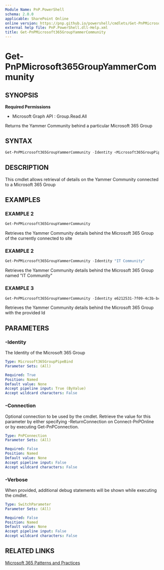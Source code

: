 ```yaml
---
Module Name: PnP.PowerShell
schema: 2.0.0
applicable: SharePoint Online
online version: https://pnp.github.io/powershell/cmdlets/Get-PnPMicrosoft365GroupYammerCommunity.html
external help file: PnP.PowerShell.dll-Help.xml
title: Get-PnPMicrosoft365GroupYammerCommunity
---
```

  
# Get-PnPMicrosoft365GroupYammerCommunity

## SYNOPSIS

**Required Permissions**

  * Microsoft Graph API : Group.Read.All

Returns the Yammer Community behind a particular Microsoft 365 Group

## SYNTAX

```powershell
Get-PnPMicrosoft365GroupYammerCommunity -Identity <Microsoft365GroupPipeBind> [-Connection] [-Verbose] [<CommonParameters>]
```

## DESCRIPTION
This cmdlet allows retrieval of details on the Yammer Community connected to a Microsoft 365 Group

## EXAMPLES

### EXAMPLE 2
```powershell
Get-PnPMicrosoft365GroupYammerCommunity
```

Retrieves the Yammer Community details behind the Microsoft 365 Group of the currently connected to site

### EXAMPLE 2
```powershell
Get-PnPMicrosoft365GroupYammerCommunity -Identity "IT Community"
```

Retrieves the Yammer Community details behind the Microsoft 365 Group named "IT Community"

### EXAMPLE 3
```powershell
Get-PnPMicrosoft365GroupYammerCommunity -Identity e6212531-7f09-4c3b-bc2e-12cae26fb409
```

Retrieves the Yammer Community details behind the Microsoft 365 Group with the provided Id

## PARAMETERS

### -Identity
The Identity of the Microsoft 365 Group

```yaml
Type: Microsoft365GroupPipeBind
Parameter Sets: (All)

Required: True
Position: Named
Default value: None
Accept pipeline input: True (ByValue)
Accept wildcard characters: False
```

### -Connection
Optional connection to be used by the cmdlet. Retrieve the value for this parameter by either specifying -ReturnConnection on Connect-PnPOnline or by executing Get-PnPConnection.

```yaml
Type: PnPConnection
Parameter Sets: (All)

Required: False
Position: Named
Default value: None
Accept pipeline input: False
Accept wildcard characters: False
```

### -Verbose
When provided, additional debug statements will be shown while executing the cmdlet.

```yaml
Type: SwitchParameter
Parameter Sets: (All)

Required: False
Position: Named
Default value: None
Accept pipeline input: False
Accept wildcard characters: False
```

## RELATED LINKS

[Microsoft 365 Patterns and Practices](https://aka.ms/m365pnp)